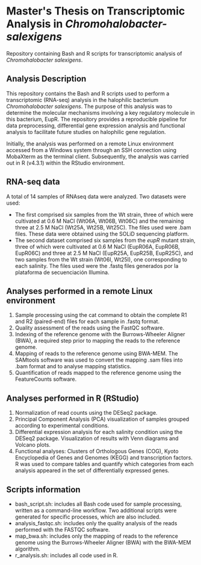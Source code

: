 # Master's Thesis on Transcriptomic Analysis in *Chromohalobacter-salexigens*
Repository containing Bash and R scripts for transcriptomic analysis of *Chromohalobacter salexigens*.

## Analysis Description
This repository contains the Bash and R scripts used to perform a transcriptomic (RNA-seq) analysis in the halophilic bacterium *Chromohalobacter salexigens*. The purpose of this analysis was to determine the molecular mechanisms involving a key regulatory molecule in this bacterium, EupR. The repository provides a reproducible pipeline for data preprocessing, differential gene expression analysis and functional analysis to facilitate future studies on halophilic gene regulation.

Initially, the analysis was performed on a remote Linux environment accessed from a Windows system through an SSH connection using MobaXterm as the terminal client. Subsequently, the analysis was carried out in R (v4.3.1) within the RStudio environment.

## RNA-seq data

A total of 14 samples of RNAseq data were analyzed. Two datasets were used:
 - The first comprised six samples from the Wt strain, three of which were cultivated at 0.6 M NaCl (Wt06A, Wt06B, Wt06C) and the remaining three at 2.5 M NaCl (Wt25A, Wt25B, Wt25C). The files used were .bam files. These data were obtained using the SOLiD sequencing platform.
 - The second dataset comprised six samples from the *eupR* mutant strain, three of which were cultivated at 0.6 M NaCl (EupR06A, EupR06B, EupR06C) and three at 2.5 M NaCl (EupR25A, EupR25B, EupR25C), and two samples from the Wt strain (Wt06I, Wt25I), one corresponding to each salinity. The files used were the .fastq files generados por la plataforma de secuenciación Illumina.

## Analyses performed in a remote Linux environment
1) Sample processing using the cat command to obtain the complete R1 and R2 (paired-end) files for each sample in .fastq format.
2) Quality assessment of the reads using the FastQC software.
3) Indexing of the reference genome with the Burrows-Wheeler Aligner (BWA), a required step prior to mapping the reads to the reference genome.
4) Mapping of reads to the reference genome using BWA-MEM. The SAMtools software was used to convert the mapping .sam files into .bam format and to analyse mapping statistics.
5) Quantification of reads mapped to the reference genome using the FeatureCounts software.

## Analyses performed in R (RStudio)
1) Normalization of read counts using the DESeq2 package.
2) Principal Component Analysis (PCA) visualization of samples grouped according to experimental conditions.
3) Differential expression analysis for each salinity condition using the DESeq2 package. Visualization of results with Venn diagrams and Volcano plots.
4) Functional analyses: Clusters of Orthologous Genes (COG), Kyoto Encyclopedia of Genes and Genomes (KEGG) and transcription factors. R was used to compare tables and quantify which categories from each analysis appeared in the set of differentially expressed genes.

## Scripts information
- bash_script.sh: includes all Bash code used for sample processing, written as a command-line workflow. Two additional scripts were generated for specific processes, which are also included.
- analysis_fastqc.sh: includes only the quality analysis of the reads performed with the FASTQC software.
- map_bwa.sh: includes only the mapping of reads to the reference genome using the Burrows-Wheeler Aligner (BWA) with the BWA-MEM algorithm.
- r_analysis.sh: includes all code used in R.
